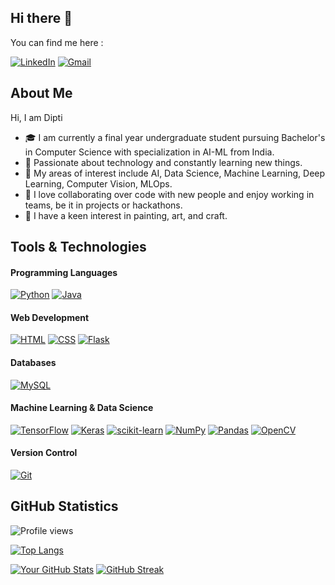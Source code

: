 ## Hi there 👋


You can find me here :

[![LinkedIn](https://img.shields.io/badge/LinkedIn-0077B5?style=for-the-badge&logo=linkedin&logoColor=white)](https://www.linkedin.com/in/dipti-singh-29a54524a/)
[![Gmail](https://img.shields.io/badge/Gmail-D14836?style=for-the-badge&logo=gmail&logoColor=white)](mailto:dipti1010.singh@gmail.com)

## About Me

Hi, I am Dipti 

- 🎓 I am currently a final year undergraduate student pursuing Bachelor's in Computer Science with specialization in AI-ML from India.
- 🌱 Passionate about technology and constantly learning new things.
- 🤖 My areas of interest include AI, Data Science, Machine Learning, Deep Learning, Computer Vision, MLOps.
- 🤝 I love collaborating over code with new people and enjoy working in teams, be it in projects or hackathons.
- 🎨 I have a keen interest in painting, art, and craft.


## Tools & Technologies

#### Programming Languages

[![Python](https://img.shields.io/badge/Python-3776AB?style=for-the-badge&logo=python&logoColor=white)](https://www.python.org/)
[![Java](https://img.shields.io/badge/Java-007396?style=for-the-badge&logo=java&logoColor=white)](https://www.java.com/)

#### Web Development

[![HTML](https://img.shields.io/badge/HTML5-E34F26?style=for-the-badge&logo=html5&logoColor=white)](https://developer.mozilla.org/en-US/docs/Web/HTML)
[![CSS](https://img.shields.io/badge/CSS3-1572B6?style=for-the-badge&logo=css3&logoColor=white)](https://developer.mozilla.org/en-US/docs/Web/CSS)
[![Flask](https://img.shields.io/badge/Flask-000000?style=for-the-badge&logo=flask&logoColor=white)](https://flask.palletsprojects.com/)

#### Databases

[![MySQL](https://img.shields.io/badge/MySQL-4479A1?style=for-the-badge&logo=mysql&logoColor=white)](https://www.mysql.com/)

#### Machine Learning & Data Science

[![TensorFlow](https://img.shields.io/badge/TensorFlow-FF6F00?style=for-the-badge&logo=tensorflow&logoColor=white)](https://www.tensorflow.org/)
[![Keras](https://img.shields.io/badge/Keras-D00000?style=for-the-badge&logo=keras&logoColor=white)](https://keras.io/)
[![scikit-learn](https://img.shields.io/badge/scikit--learn-F7931E?style=for-the-badge&logo=scikit-learn&logoColor=white)](https://scikit-learn.org/)
[![NumPy](https://img.shields.io/badge/NumPy-013243?style=for-the-badge&logo=numpy&logoColor=white)](https://numpy.org/)
[![Pandas](https://img.shields.io/badge/Pandas-150458?style=for-the-badge&logo=pandas&logoColor=white)](https://pandas.pydata.org/)
[![OpenCV](https://img.shields.io/badge/OpenCV-5C3EE8?style=for-the-badge&logo=opencv&logoColor=white)](https://opencv.org/)

#### Version Control

[![Git](https://img.shields.io/badge/Git-F05032?style=for-the-badge&logo=git&logoColor=white)](https://git-scm.com/)



## GitHub Statistics

![Profile views](https://komarev.com/ghpvc/?username=dipti-55&color=blue&style=flat-square)



[![Top Langs](https://github-readme-stats.vercel.app/api/top-langs/?username=dipti-55&layout=compact&hide=Jupyter%20Notebook)](https://github.com/dipti-55/github-readme-stats)



[![Your GitHub Stats](https://github-readme-stats.vercel.app/api?username=dipti-55&show_icons=true&theme=radical)](https://github.com/dipti-55/github-readme-stats)
[![GitHub Streak](https://streak-stats.demolab.com/?user=dipti-55&theme=radical)](https://git.io/streak-stats)



